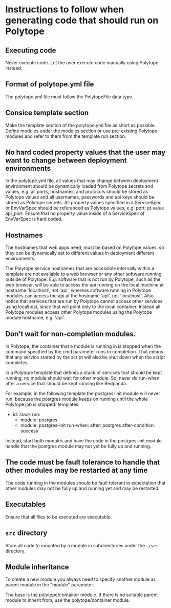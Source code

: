 # Instructions to follow when generating code that should run on Polytope

## Executing code
Never execute code. Let the user execute code manually using Polytope instead. 

## Format of polytope.yml file
The polytope.yml file must follow the PolytopeFile data type.

## Consice template section
Make the template section of the polytope.yml file as short as possible. Define modules under the modules section or use pre-existing Polytope modules and refer to them from the template run section. 

## No hard coded property values that the user may want to change between deployment environments
In the polytope.yml file, all values that may change between deployment environment should be dynamically loaded from Polytope secrets and values, e.g. all ports, hostnames, and protocols should be stored as Polytope values and all usernames, passwords and api keys should be stored as Polytope secrets. All property values specified in a ServiceSpec or EnvVarSpec should be referenced as Polytope values, e.g. port: pt.value api_port. Ensure that no property value inside of a ServiceSpec of EnvVarSpec is hard coded.

## Hostnames
The hostnames that web apps need, must be based on Polytope values, so they can be dynamically set to different values in deployment different environments.

The Polytope service hostnames that are accessible internally within a template are not available to a web browser or any other software running outside of Polytope. E.g. software that is not run by Polytope, such as the web browser, will be able to access the api running on the local machine at hostname 'localhost', not 'api', whereas software running in Polytope modules can access the api at the hostname 'api', not 'localhost'. Also notice that services that are run by Polytope cannot access other services using localhost, since that will point only to the local container. Instead all Polytope modules access other Polytope modules using the Polytope module hostname, e.g. 'api'.

## Don't wait for non-completion modules.
In Polytope, the container that a module is running in is stopped when the command specified by the cmd parameter runs to completion. That means that any service started by the script will also be shut down when the script completes. 

In a Polytope template that defines a stack of services that should be kept running, no module should wait for other module. So, never do run-when after a service that should be kept running like Redpanda. 

For example, in the following template the postgres-init module will never run, because the postgres module keeps on running until the whole Polytope job is stopped. 
templates:
  - id: stack
    run:
      - module: postgres
      - module: postgres-init
        run-when:
          after: postgres
          after-condition: success

Instead, start both modules and have the code in the postgres-init module handle that the 
postgres module may not yet be fully up and running. 

## The code must be fault tolerance to handle that other modules may be restarted at any time
The code running in the modules should be fault tolerant in expectation that other modules may not be fully up and running yet and may be restarted. 

## Executables
Ensure that all files to be executed are executable. 

## `src` directory
Store all code to mounted by a module in subdirectories under the `./src` directory.

## Module inheritance

To create a new module you always need to specify another module as parent module in the "module" parameter. 

The base is the polytope/container module. If there is no suitable parent module to inherit from, use the polytope/container module. 

